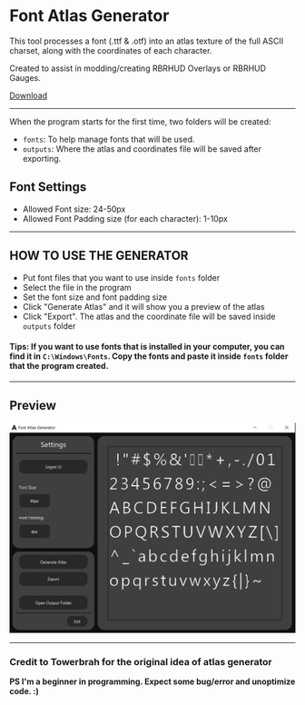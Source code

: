 # Font Atlas Generator

This tool processes a font (.ttf & .otf) into an atlas texture of the full ASCII charset, along with the coordinates of each character.

Created to assist in modding/creating RBRHUD Overlays or RBRHUD Gauges.

[Download](https://github.com/kurokurome/font-atlas-generator/releases)

---

When the program starts for the first time, two folders will be created:

- `fonts`: To help manage fonts that will be used.
- `outputs`: Where the atlas and coordinates file will be saved after exporting.

## Font Settings

- Allowed Font size: 24-50px
- Allowed Font Padding size (for each character): 1-10px

---

## HOW TO USE THE GENERATOR

- Put font files that you want to use inside `fonts` folder
- Select the file in the program
- Set the font size and font padding size
- Click "Generate Atlas" and it will show you a preview of the atlas
- Click "Export". The atlas and the coordinate file will be saved inside `outputs` folder

#### Tips: If you want to use fonts that is installed in your computer, you can find it in `C:\Windows\Fonts`. Copy the fonts and paste it inside `fonts` folder that the program created.

---

## Preview

![Preview](Preview.png)

---

### Credit to Towerbrah for the original idea of atlas generator

**PS I'm a beginner in programming. Expect some bug/error and unoptimize code. :)**
